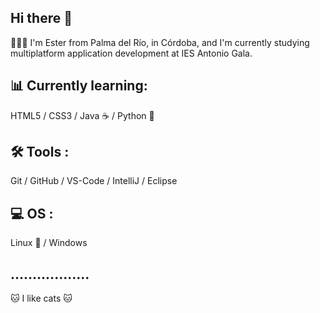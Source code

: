 ## Hi there 👋


👩🏼‍💻 I'm Ester from Palma del Río, in Córdoba, and I'm currently studying multiplatform application development at IES Antonio Gala.

## 📊 Currently learning:
HTML5 / CSS3 / Java ☕ / Python 🐍

## 🛠 Tools :
Git / GitHub / VS-Code / IntelliJ / Eclipse

## 💻 OS :
Linux 🐧 / Windows 

## ..................

🐱 I like cats 🐱
